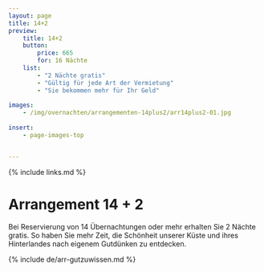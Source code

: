 ```yaml
---
layout: page
title: 14+2
preview: 
    title: 14+2
    button:
        price: 665
        for: 16 Nächte
    list:
        - "2 Nächte gratis"
        - "Gültig für jede Art der Vermietung"
        - "Sie bekommen mehr für Ihr Geld"
        
images:
    - /img/overnachten/arrangementen-14plus2/arr14plus2-01.jpg
    
insert:
    - page-images-top


---
```


{% include links.md %}


# Arrangement 14 + 2

Bei Reservierung von 14 Übernachtungen oder mehr erhalten Sie 2 Nächte gratis. So haben Sie mehr Zeit, die Schönheit unserer Küste und ihres Hinterlandes nach eigenem Gutdünken zu entdecken.

{% include de/arr-gutzuwissen.md %}

